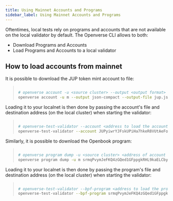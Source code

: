 ```yaml
---
title: Using Mainnet Accounts and Programs
sidebar_label: Using Mainnet Accounts and Programs
---
```


Oftentimes, local tests rely on programs and accounts that are not available on the local validator by default.
The Openverse CLI allows to both:

- Download Programs and Accounts
- Load Programs and Accounts to a local validator

## How to load accounts from mainnet

It is possible to download the JUP token mint account to file:

> ```bash
>
># openverse account -u <source cluster> --output <output format> --output-file <destination file name/path> <address of account to fetch>
>openverse account -u m --output json-compact --output-file jup.json JUPyiwrYJFskUPiHa7hkeR8VUtAeFoSYbKedZNsDvCN
>```

Loading it to your localnet is then done by passing the account's file and destination address (on the local cluster) when starting the validator:

> ```bash
>
># openverse-test-validator --account <address to load the account to> <path to account file> --reset
>openverse-test-validator --account JUPyiwrYJFskUPiHa7hkeR8VUtAeFoSYbKedZNsDvCN jup.json --reset
>```

Similarly, it is possible to download the Openbook program:

> ```bash
>
># openverse program dump -u <source cluster> <address of account to fetch> <destination file name/path>
>openverse program dump -u m srmqPvymJeFKQ4zGQed1GFppgkRHL9kaELCbyksJtPX openbook.so
>```

Loading it to your localnet is then done by passing the program's file and destination address (on the local cluster) when starting the validator:

> ```bash
>
># openverse-test-validator --bpf-program <address to load the program to> <path to program file> --reset
>openverse-test-validator --bpf-program srmqPvymJeFKQ4zGQed1GFppgkRHL9kaELCbyksJtPX openbook.so --reset
>```
